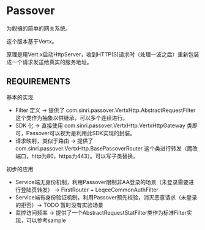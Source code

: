 # Passover

为鲵搞的简单的网关系统。

这个版本基于Vertx。

原理是用Vert.x启动HttpServer，收到HTTP(S)请求时（处理一波之后）重新包装成一个请求发送给真实的服务地址。

## REQUIREMENTS

基本的实现

* Filter 定义 → 提供了 com.sinri.passover.VertxHttp.AbstractRequestFilter 这个类作为抽象以供继承，可以多个连续进行。
* SDK 化 → 直接使用 com.sinri.passover.VertxHttp.VertxHttpGateway 类即可，Passover可以视为是利用此SDK实现的封装。
* 请求映射，类似于路由 → 提供了 com.sinri.passover.VertxHttp.BasePassoverRouter 这个类进行转发（魔改端口，http为80，https为443）。可以写子类替换。

初步的应用

* Service端无身份机制，利用Passover限制非AA登录的场景（未登录需要进行登陆页转发） → FirstRouter + LeqeeCommonAuthFilter
* Service端有身份验证机制，利用Passover预先校验，消灭恶意请求（未登录的拒否）→ TODO 暂时没有实验场景
* 监控访问频率 → 提供了一个AbstractRequestStatFilter类作为标准Filter实现，可以参考sample

